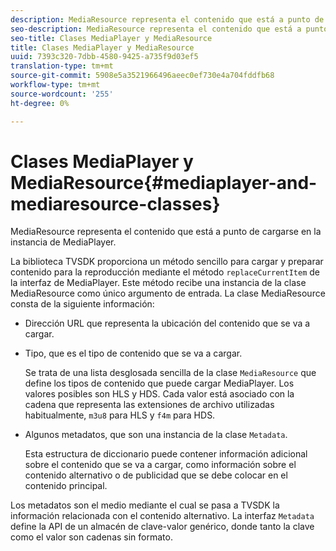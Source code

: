 ```yaml
---
description: MediaResource representa el contenido que está a punto de cargarse en la instancia de MediaPlayer.
seo-description: MediaResource representa el contenido que está a punto de cargarse en la instancia de MediaPlayer.
seo-title: Clases MediaPlayer y MediaResource
title: Clases MediaPlayer y MediaResource
uuid: 7393c320-7dbb-4580-9425-a735f9d03ef5
translation-type: tm+mt
source-git-commit: 5908e5a3521966496aeec0ef730e4a704fddfb68
workflow-type: tm+mt
source-wordcount: '255'
ht-degree: 0%

---
```



# Clases MediaPlayer y MediaResource{#mediaplayer-and-mediaresource-classes}

MediaResource representa el contenido que está a punto de cargarse en la instancia de MediaPlayer.

<!--<a id="section_B09A012C97454AF58CE2269B800D8027"></a>-->

La biblioteca TVSDK proporciona un método sencillo para cargar y preparar contenido para la reproducción mediante el método `replaceCurrentItem` de la interfaz de MediaPlayer. Este método recibe una instancia de la clase MediaResource como único argumento de entrada. La clase MediaResource consta de la siguiente información:

* Dirección URL que representa la ubicación del contenido que se va a cargar.
* Tipo, que es el tipo de contenido que se va a cargar.

   Se trata de una lista desglosada sencilla de la clase `MediaResource` que define los tipos de contenido que puede cargar MediaPlayer. Los valores posibles son HLS y HDS. Cada valor está asociado con la cadena que representa las extensiones de archivo utilizadas habitualmente, `m3u8` para HLS y `f4m` para HDS.
* Algunos metadatos, que son una instancia de la clase `Metadata`.

   Esta estructura de diccionario puede contener información adicional sobre el contenido que se va a cargar, como información sobre el contenido alternativo o de publicidad que se debe colocar en el contenido principal.

Los metadatos son el medio mediante el cual se pasa a TVSDK la información relacionada con el contenido alternativo. La interfaz `Metadata` define la API de un almacén de clave-valor genérico, donde tanto la clave como el valor son cadenas sin formato.
